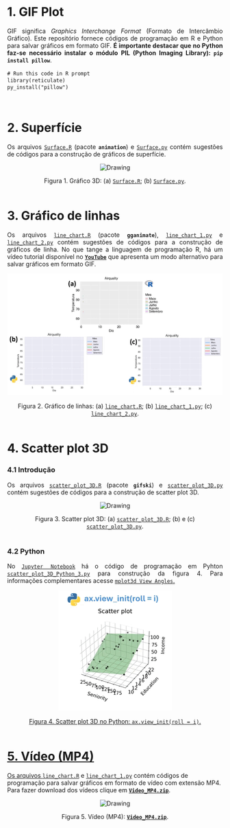 # 1. GIF Plot

<p align="justify">GIF significa <i>Graphics Interchange Format</i> (Formato de Intercâmbio Gráfico). Este repositório fornece códigos de programação em R e Python para salvar gráficos em formato GIF. <b>É importante destacar que no Python faz-se necessário instalar o módulo  PIL (Python Imaging Library): <code>pip install pillow</code></b>.</p>

```{r}
# Run this code in R prompt
library(reticulate)
py_install("pillow")
```

</br>





# 2. Superfície

<p align="justify">Os arquivos <a target='_blank' rel='noopener noreferrer' href='https://github.com/luizleal1974/GIF-Plot/blob/main/Files/Surface.R'><code>Surface.R</code></a> (pacote <code><b>animation</b></code>) e <a target='_blank' rel='noopener noreferrer' href='https://github.com/luizleal1974/GIF-Plot/blob/main/Files/Surface.py'><code>Surface.py</code></a> contém sugestões de códigos para a construção de gráficos de superfície.</p>

<p align="center"><img src="/Files/Surface.gif" alt="Drawing"/></p>

<div align="center">Figura 1. Gráfico 3D: (a) <a target='_blank' rel='noopener noreferrer' href='https://github.com/luizleal1974/GIF-Plot/blob/main/Files/Surface.R'><code>Surface.R</code></a>; (b) <a target='_blank' rel='noopener noreferrer' href='https://github.com/luizleal1974/GIF-Plot/blob/main/Files/Surface.py'><code>Surface.py</code></a>.</div>

</br>





# 3. Gráfico de linhas

<p align="justify">Os arquivos <a target='_blank' rel='noopener noreferrer' href='https://github.com/luizleal1974/GIF-Plot/blob/main/Files/line_chart.R'><code>line_chart.R</code></a> (pacote <code><b>gganimate</b></code>), <a target='_blank' rel='noopener noreferrer' href='https://github.com/luizleal1974/GIF-Plot/blob/main/Files/line_chart_1.py'><code>line_chart_1.py</code></a> e <a target='_blank' rel='noopener noreferrer' href='https://github.com/luizleal1974/GIF-Plot/blob/main/Files/line_chart_2.py'><code>line_chart_2.py</code></a> contém sugestões de códigos para a construção de gráficos de linha. No que tange a linguagem de programação R, há um vídeo tutorial disponível no <a target='_blank' rel='noopener noreferrer' href='https://www.youtube.com/watch?v=CUZJTCrZiys&list=PL9QQDIVZa2ab9B2rieO41mLV2xFnsA70e&index=3&t=37s'><code><b>YouTube</b></code></a> que apresenta um modo alternativo para salvar gráficos em formato GIF.</p>

<p align="center"><img src="/Files/line_chart.gif" alt="Drawing"/></p>

<div align="center">Figura 2. Gráfico de linhas: (a) <a target='_blank' rel='noopener noreferrer' href='https://github.com/luizleal1974/GIF-Plot/blob/main/Files/line_chart.R'><code>line_chart.R</code></a>; (b) <a target='_blank' rel='noopener noreferrer' href='https://github.com/luizleal1974/GIF-Plot/blob/main/Files/line_chart_1.py'><code>line_chart_1.py</code></a>; (c) <a target='_blank' rel='noopener noreferrer' href='https://github.com/luizleal1974/GIF-Plot/blob/main/Files/line_chart_2.py'><code>line_chart_2.py</code></a>.</div>

</br>




# 4. Scatter plot 3D

### 4.1 Introdução

<p align="justify">Os arquivos <a target='_blank' rel='noopener noreferrer' href='https://github.com/luizleal1974/GIF-Plot/blob/main/Files/scatter_plot_3D.R'><code>scatter_plot_3D.R</code></a> (pacote <code><b>gifski</b></code>) e <a target='_blank' rel='noopener noreferrer' href='https://github.com/luizleal1974/GIF-Plot/blob/main/Files/scatter_plot_3D.py'><code>scatter_plot_3D.py</code></a> contém sugestões de códigos para a construção de scatter plot 3D.</p>

<p align="center"><img src="/Files/scatter_plot_3D.gif" alt="Drawing"/></p>

<div align="center">Figura 3. Scatter plot 3D: (a) <a target='_blank' rel='noopener noreferrer' href='https://github.com/luizleal1974/GIF-Plot/blob/main/Files/scatter_plot_3D.R'><code>scatter_plot_3D.R</code></a>; (b) e (c) <a target='_blank' rel='noopener noreferrer' href='https://github.com/luizleal1974/GIF-Plot/blob/main/Files/scatter_plot_3D.py'><code>scatter_plot_3D.py</code></a>.</div>

</br>

### 4.2 Python

<p align="justify">No <a target='_blank' rel='noopener noreferrer' href='https://github.com/luizleal1974/GIF-Plot/blob/main/Files/scatter_plot_3D_Python_3.ipynb'><code>Jupyter Notebook</code></a> há o código de programação em Pyhton <a target='_blank' rel='noopener noreferrer' href='https://github.com/luizleal1974/GIF-Plot/blob/main/Files/scatter_plot_3D_Python_3.py'><code>scatter_plot_3D_Python_3.py</code></a> para construção da figura 4. Para informações complementares acesse <a target='_blank' rel='noopener noreferrer' href='https://matplotlib.org/stable/api/toolkits/mplot3d/view_angles.html'><code>mplot3d View Angles</code>.</p>

<p align="center"><img src="/Files/scatter_plot_3D_Python_3.gif" alt="Drawing"/></p>

<div align="center">Figura 4. Scatter plot 3D no Python: <code>ax.view_init(roll = i)</code>.</div>

</br>




# 5. Vídeo (MP4)

Os arquivos <a target='_blank' rel='noopener noreferrer' href='https://github.com/luizleal1974/GIF-Plot/blob/main/Files/line_chart.R'><code>line_chart.R</code></a> e <a target='_blank' rel='noopener noreferrer' href='https://github.com/luizleal1974/GIF-Plot/blob/main/Files/line_chart_1.py'><code>line_chart_1.py</code></a> contém códigos de programação para salvar gráficos em formato de vídeo com extensão MP4. Para fazer download dos vídeos clique em <a target='_blank' rel='noopener noreferrer' href='https://github.com/luizleal1974/GIF-Plot/blob/main/Files/Video_MP4.zip'><code><b>Video_MP4.zip</b></code></a>.


<p align="center"><img src="/Files/Video_MP4.gif" alt="Drawing"/></p>

<div align="center">Figura 5. Vídeo (MP4): <a target='_blank' rel='noopener noreferrer' href='https://github.com/luizleal1974/GIF-Plot/blob/main/Files/Video_MP4.zip'><code><b>Video_MP4.zip</b></code></a>.</div>

</br>






